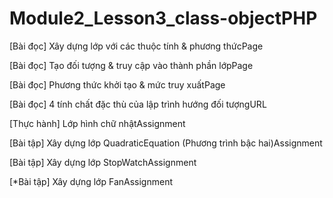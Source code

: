 # Module2_Lesson3_class-objectPHP

[Bài đọc] Xây dựng lớp với các thuộc tính & phương thứcPage

[Bài đọc] Tạo đối tượng & truy cập vào thành phần lớpPage

[Bài đọc] Phương thức khởi tạo & mức truy xuấtPage

[Bài đọc] 4 tính chất đặc thù của lập trình hướng đối tượngURL

[Thực hành] Lớp hình chữ nhậtAssignment

[Bài tập] Xây dựng lớp QuadraticEquation (Phương trình bậc hai)Assignment

[Bài tập] Xây dựng lớp StopWatchAssignment

[*Bài tập] Xây dựng lớp FanAssignment
